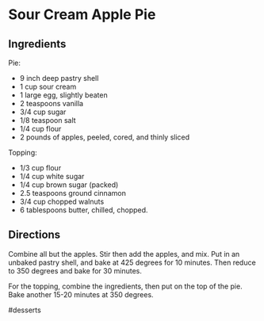 # Sour Cream Apple Pie

## Ingredients

Pie:
* 9 inch deep pastry shell
* 1 cup sour cream
* 1 large egg, slightly beaten
* 2 teaspoons vanilla
* 3/4 cup sugar
* 1/8 teaspoon salt
* 1/4 cup flour
* 2 pounds of apples, peeled, cored, and thinly sliced

Topping:

* 1/3 cup flour
* 1/4 cup white sugar
* 1/4 cup brown sugar (packed)
* 2.5 teaspoons ground cinnamon
* 3/4 cup chopped walnuts
* 6 tablespoons butter, chilled, chopped.

## Directions
Combine all but the apples.  Stir then add the apples, and mix.  Put in an unbaked pastry shell, and bake at 425 degrees for 10 minutes.  Then reduce to 350 degrees and bake for 30 minutes.

For the topping, 
combine the ingredients, then put on the top of the pie.  Bake another 15-20 minutes at 350 degrees.

#desserts
